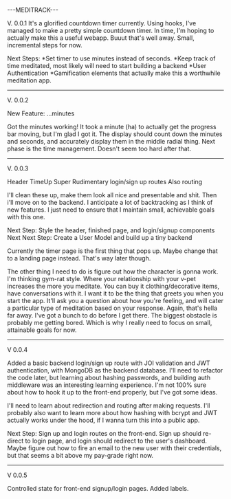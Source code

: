 ---MEDITRACK---

V. 0.0.1
It's a glorified countdown timer currently.
Using hooks, I've managed to make a pretty simple countdown timer. In time, I'm hoping to 
actually make this a useful webapp. Buuut that's well away. Small, incremental steps for now.

Next Steps:
*Set timer to use minutes instead of seconds.
*Keep track of time meditated, most likely will need to start building a backend
*User Authentication
*Gamification elements that actually make this a worthwhile meditation app.

------------------------------------------------------------------------------------------------
V. 0.0.2

New Feature: ...minutes

Got the minutes working! It took a minute (ha) to actually get the progress bar moving, but I'm glad I got it. The display should count down the minutes and seconds, and accurately display them in the middle radial thing. Next phase is the time management. Doesn't seem too hard after that.


------------------------------------------------------------------------------------------------
V. 0.0.3

Header
TimeUp
Super Rudimentary login/sign up routes
Also routing

I'll clean these up, make them look all nice and presentable and shit. Then i'll move on to the backend. I anticipate a lot of backtracking as I think of new features. I just need to ensure that I maintain small, achievable goals with this one. 

Next Step: Style the header, finished page, and login/signup components
Next Next Step: Create a User Model and build up a tiny backend

Currently the timer page is the first thing that pops up. Maybe change that to a landing page instead. That's way later though. 

The other thing I need to do is figure out how the character is gonna work. I'm thinking gym-rat style. Where your relationship with your v-pet increases the more you meditate. You can buy it clothing/decorative items, have conversations with it. I want it to be the thing that greets you when you start the app. It'll ask you a question about how you're feeling, and will cater a particular type of meditation based on your response. Again, that's hella far away. I've got a bunch to do before I get there. The biggest obstacle is probably me getting bored. Which is why I really need to focus on small, attainable goals for now.

-----------------------------------------------------------------------------------------------
V 0.0.4

Added a basic backend login/sign up route with JOI validation and JWT authentication, with MongoDB as the backend database. I'll need to refactor the code later, but learning about hashing passwords, and building auth middleware was an interesting learning experience. I'm not 100% sure about how to hook it up to the front-end properly, but I've got some ideas.

I'll need to learn about redirection and routing after making requests. I'll probably also want to learn more about how hashing with bcrypt and JWT actually works under the hood, if I wanna turn this into a public app.  

Next Step: Sign up and login routes on the front-end. Sign up should re-direct to login page, and login should redirect to the user's dashboard. Maybe figure out how to fire an email to the new user with their credentials, but that seems a bit above my pay-grade right now.


------------------------------------------------------------------------------------------------
V 0.0.5

Controlled state for front-end signup/login pages. 
Added labels.
